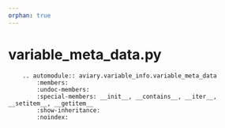 ```yaml
---
orphan: true
---
```


# variable_meta_data.py

```{eval-rst}
    .. automodule:: aviary.variable_info.variable_meta_data
        :members:
        :undoc-members:
        :special-members: __init__, __contains__, __iter__, __setitem__, __getitem__
        :show-inheritance:
        :noindex:
```
